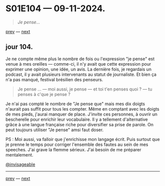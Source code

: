 # S01E104 — 09-11-2024.

> *Je pense...*

[prev](S01E103-08-11-2024.md) — [next](S01E105-10-11-2024.md)     

## jour 104.

Je ne compte même plus le nombre de fois ou l'expression "je pense" est venue à mes oreilles — comme-ci, il n'y avait que cette expression pour exprimer une opinion, une idée, un avis. La dernière fois, je regardais un podcast, il y avait plusieurs intervenants au statut de journaliste. Et bien ça n'a pas manqué, festival brésilien des penseurs.

> Je pense ... — moi aussi, je pense — et toi t'en penses quoi ? — tu penses à c'que je pense ?

Je n'ai pas compté le nombre de "Je pense que" mais mes dix doigts n'aurait pas suffit pour tous les compter. Même en comptant avec les doigts de mes pieds, j'aurai manquer de place. J'invite ces personnes, à ouvrir un bescherelle pour enrichir leur vocabulaire. Il y a tellement d'alternative grâce à une langue française riche pour diversifier sa prise de parole. On peut toujours utiliser "Je pense" amsi faut doser.

PS : Moi aussi, va falloir que j'enrichisse mon langage écrit. Puis surtout que je prenne le temps pour corriger l'ensemble des fautes au sein de mes speeches. J'ai grave la flemme sérieux. J'ai besoin de me préparer mentalement.

[@invisageable](https://twitter.com/invisageable)   

---

[prev](S01E103-08-11-2024.md) — [next](S01E105-10-11-2024.md)   